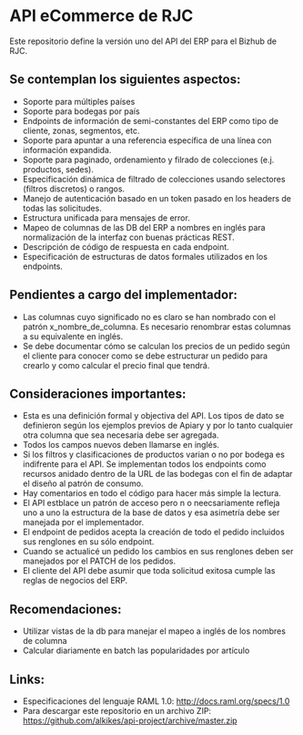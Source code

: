 # API eCommerce de RJC

Este repositorio define la versión uno del API del ERP para el Bizhub de RJC.

## Se contemplan los siguientes aspectos:

  * Soporte para múltiples países
  * Soporte para bodegas por país
  * Endpoints de información de semi-constantes del ERP como tipo de cliente, zonas, segmentos, etc.
  * Soporte para apuntar a una referencia específica de una línea con información expandida.
  * Soporte para paginado, ordenamiento y filrado de colecciones (e.j. productos, sedes).
  * Especificación dinámica de filtrado de colecciones usando selectores (filtros discretos) o rangos.
  * Manejo de autenticación basado en un token pasado en los headers de todas las solicitudes.
  * Estructura unificada para mensajes de error.
  * Mapeo de columnas de las DB del ERP a nombres en inglés para normalización de la interfaz con buenas prácticas REST.
  * Descripción de código de respuesta en cada endpoint.
  * Especificación de estructuras de datos formales utilizados en los endpoints.

## Pendientes a cargo del implementador:

  * Las columnas cuyo significado no es claro se han nombrado con el patrón x_nombre_de_columna. Es necesario renombrar estas columnas a su equivalente en inglés.
  * Se debe documentar cómo se calculan los precios de un pedido según el cliente para conocer como se debe estructurar un pedido para crearlo y como calcular el precio final que tendrá.

## Consideraciones importantes:

  * Esta es una definición formal y objectiva del API. Los tipos de dato se definieron según los ejemplos previos de Apiary y por lo tanto cualquier otra columna que sea necesaria debe ser agregada.
  * Todos los campos nuevos deben llamarse en inglés.
  * Si los filtros y clasificaciones de productos varian o no por bodega es indifrente para el API. Se implementan todos los endpoints como recursos anidado dentro de la URL de las bodegas con el fin de adaptar el diseño al patrón de consumo.
  * Hay comentarios en todo el código para hacer más simple la lectura.
  * El API estblace un patrón de acceso pero n o neecsariamente refleja uno a uno la estructura de la base de datos y esa asimetría debe ser manejada por el implementador.
  * El endpoint de pedidos acepta la creación de todo el pedido incluidos sus renglones en su sólo endpoint.
  * Cuando se actualicé un pedido los cambios en sus renglones deben ser manejados por el PATCH de los pedidos.
  * El cliente del API debe asumir que toda solicitud exitosa cumple las reglas de negocios del ERP.

## Recomendaciones:

  * Utilizar vistas de la db para manejar el mapeo a inglés de los nombres de columna
  * Calcular diariamente en batch las popularidades por artículo

## Links:

   * Especificaciones del lenguaje RAML 1.0: http://docs.raml.org/specs/1.0
   * Para descargar este repositorio en un archivo ZIP: https://github.com/alkikes/api-project/archive/master.zip
